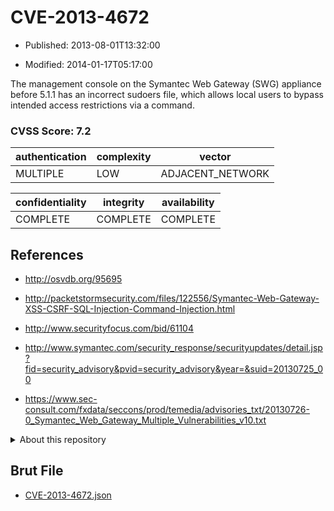 # CVE-2013-4672

- Published: 2013-08-01T13:32:00

- Modified: 2014-01-17T05:17:00

The management console on the Symantec Web Gateway (SWG) appliance before 5.1.1 has an incorrect sudoers file, which allows local users to bypass intended access restrictions via a command.

### CVSS Score: **7.2**

| authentication | complexity | vector |
| --- | --- | --- |
| MULTIPLE | LOW | ADJACENT_NETWORK |

| confidentiality | integrity | availability |
| --- | --- | --- |
| COMPLETE | COMPLETE | COMPLETE |

## References

* http://osvdb.org/95695

* http://packetstormsecurity.com/files/122556/Symantec-Web-Gateway-XSS-CSRF-SQL-Injection-Command-Injection.html

* http://www.securityfocus.com/bid/61104

* http://www.symantec.com/security_response/securityupdates/detail.jsp?fid=security_advisory&pvid=security_advisory&year=&suid=20130725_00

* https://www.sec-consult.com/fxdata/seccons/prod/temedia/advisories_txt/20130726-0_Symantec_Web_Gateway_Multiple_Vulnerabilities_v10.txt

<details>
<summary>About this repository</summary> 

  This repository is part of the project [Live Hack CVE](https://github.com/Live-Hack-CVE). Main website can be found [www.live-hack.org](https://www.live-hack.org) 
  
  Made by [Sn0wAlice](https://github.com/Sn0wAlice) for the people that care about security and need to have a feed of the latest CVEs. Hope you enjoy it, don't forget to star the repo and follow me on [Twitter](https://twitter.com/Sn0wAlice) and [Github](https://github.com/Sn0wAlice). And that is my [personnal website](https://www.alice-snow.me/)

  - [Home Page](https://github.com/Live-Hack-CVE)
  - [Framework](https://github.com/Live-Hack-CVE/cve-framework)
  - [CVE database](https://github.com/Live-Hack-CVE/full_database)
  - [Changelog](https://github.com/Live-Hack-CVE/Changelog)
</details>

## Brut File

* [CVE-2013-4672.json](https://raw.githubusercontent.com/Live-Hack-CVE/full_database/main/cves/2013/CVE-2013-4672.json)

